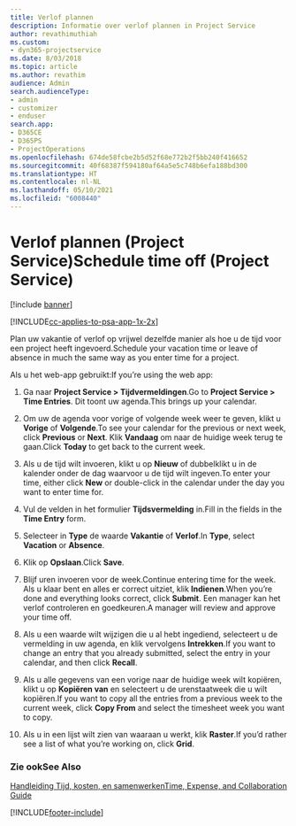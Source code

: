 ```yaml
---
title: Verlof plannen
description: Informatie over verlof plannen in Project Service
author: revathimuthiah
ms.custom:
- dyn365-projectservice
ms.date: 8/03/2018
ms.topic: article
ms.author: revathim
audience: Admin
search.audienceType:
- admin
- customizer
- enduser
search.app:
- D365CE
- D365PS
- ProjectOperations
ms.openlocfilehash: 674de58fcbe2b5d52f68e772b2f5bb240f416652
ms.sourcegitcommit: 40f68387f594180af64a5e5c748b6efa188bd300
ms.translationtype: HT
ms.contentlocale: nl-NL
ms.lasthandoff: 05/10/2021
ms.locfileid: "6008440"
---
```

# <a name="schedule-time-off-project-service"></a><span data-ttu-id="40431-103">Verlof plannen (Project Service)</span><span class="sxs-lookup"><span data-stu-id="40431-103">Schedule time off (Project Service)</span></span>

[!include [banner](../includes/psa-now-project-operations.md)]

[!INCLUDE[cc-applies-to-psa-app-1x-2x](../includes/cc-applies-to-psa-app-1x-2x.md)]

<span data-ttu-id="40431-104">Plan uw vakantie of verlof op vrijwel dezelfde manier als hoe u de tijd voor een project heeft ingevoerd.</span><span class="sxs-lookup"><span data-stu-id="40431-104">Schedule your vacation time or leave of absence in much the same way as you enter time for a project.</span></span>  
  
 <span data-ttu-id="40431-105">Als u het web-app gebruikt:</span><span class="sxs-lookup"><span data-stu-id="40431-105">If you’re using the web app:</span></span>  
  
1.  <span data-ttu-id="40431-106">Ga naar **Project Service > Tijdvermeldingen**.</span><span class="sxs-lookup"><span data-stu-id="40431-106">Go to **Project Service > Time Entries**.</span></span> <span data-ttu-id="40431-107">Dit toont uw agenda.</span><span class="sxs-lookup"><span data-stu-id="40431-107">This brings up your calendar.</span></span>  
  
2.  <span data-ttu-id="40431-108">Om uw de agenda voor vorige of volgende week weer te geven, klikt u **Vorige** of **Volgende**.</span><span class="sxs-lookup"><span data-stu-id="40431-108">To see your calendar for the previous or next week, click **Previous** or **Next**.</span></span> <span data-ttu-id="40431-109">Klik **Vandaag** om naar de huidige week terug te gaan.</span><span class="sxs-lookup"><span data-stu-id="40431-109">Click **Today** to get back to the current week.</span></span>  
  
3.  <span data-ttu-id="40431-110">Als u de tijd wilt invoeren, klikt u op **Nieuw** of dubbelklikt u in de kalender onder de dag waarvoor u de tijd wilt ingeven.</span><span class="sxs-lookup"><span data-stu-id="40431-110">To enter your time, either click **New** or double-click in the calendar under the day you want to enter time for.</span></span>  
  
4.  <span data-ttu-id="40431-111">Vul de velden in het formulier **Tijdsvermelding** in.</span><span class="sxs-lookup"><span data-stu-id="40431-111">Fill in the fields in the **Time Entry** form.</span></span>  
  
5.  <span data-ttu-id="40431-112">Selecteer in **Type** de waarde **Vakantie** of **Verlof**.</span><span class="sxs-lookup"><span data-stu-id="40431-112">In **Type**, select **Vacation** or **Absence**.</span></span>  
  
6.  <span data-ttu-id="40431-113">Klik op **Opslaan**.</span><span class="sxs-lookup"><span data-stu-id="40431-113">Click **Save**.</span></span>  
  
7.  <span data-ttu-id="40431-114">Blijf uren invoeren voor de week.</span><span class="sxs-lookup"><span data-stu-id="40431-114">Continue entering time for the week.</span></span> <span data-ttu-id="40431-115">Als u klaar bent en alles er correct uitziet, klik **Indienen**.</span><span class="sxs-lookup"><span data-stu-id="40431-115">When you’re done and everything looks correct, click **Submit**.</span></span> <span data-ttu-id="40431-116">Een manager kan het verlof controleren en goedkeuren.</span><span class="sxs-lookup"><span data-stu-id="40431-116">A manager will review and approve your time off.</span></span>  
  
8.  <span data-ttu-id="40431-117">Als u een waarde wilt wijzigen die u al hebt ingediend, selecteert u de vermelding in uw agenda, en klik vervolgens **Intrekken**.</span><span class="sxs-lookup"><span data-stu-id="40431-117">If you want to change an entry that you already submitted, select the entry in your calendar, and then click **Recall**.</span></span>  
  
9. <span data-ttu-id="40431-118">Als u alle gegevens van een vorige naar de huidige week wilt kopiëren, klikt u op **Kopiëren van** en selecteert u de urenstaatweek die u wilt kopiëren.</span><span class="sxs-lookup"><span data-stu-id="40431-118">If you want to copy all the entries from a previous week to the current week, click **Copy From** and select the timesheet week you want to copy.</span></span>  
  
10. <span data-ttu-id="40431-119">Als u in een lijst wilt zien van waaraan u werkt, klik **Raster**.</span><span class="sxs-lookup"><span data-stu-id="40431-119">If you’d rather see a list of what you’re working on, click **Grid**.</span></span>  
  
### <a name="see-also"></a><span data-ttu-id="40431-120">Zie ook</span><span class="sxs-lookup"><span data-stu-id="40431-120">See Also</span></span>  
 [<span data-ttu-id="40431-121">Handleiding Tijd, kosten, en samenwerken</span><span class="sxs-lookup"><span data-stu-id="40431-121">Time, Expense, and Collaboration Guide</span></span>](../psa/time-expense-collaboration-guide.md)


[!INCLUDE[footer-include](../includes/footer-banner.md)]